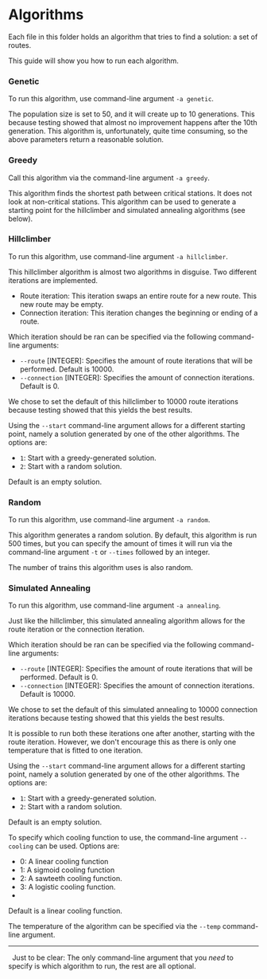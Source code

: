 # Algorithms

Each file in this folder holds an algorithm that tries to find a solution: a set of routes. 

This guide will show you how to run each algorithm. 


### Genetic

To run this algorithm, use command-line argument `-a genetic`. 

The population size is set to 50, and it will create up to 10 generations. This because testing showed that almost no improvement happens after the 10th generation. This algorithm is, unfortunately, quite time consuming, so the above parameters return a reasonable solution. 

### Greedy

Call this algorithm via the command-line argument `-a greedy`. 

This algorithm finds the shortest path between critical stations. It does not look at non-critical stations. This algorithm can be used to generate a starting point for the hillclimber and simulated annealing algorithms (see below). 

### Hillclimber

To run this algorithm, use command-line argument `-a hillclimber`. 

This hillclimber algorithm is almost two algorithms in disguise. Two different iterations are implemented. 

- Route iteration: This iteration swaps an entire route for a new route. This new route may be empty. 
- Connection iteration: This iteration changes the beginning or ending of a route. 

Which iteration should be ran can be specified via the following command-line arguments:

- `--route` [INTEGER]: Specifies the amount of route iterations that will be performed. Default is 10000. 
- `--connection` [INTEGER]: Specifies the amount of connection iterations. Default is 0. 

We chose to set the default of this hillclimber to 10000 route iterations because testing showed that this yields the best results. 

Using the `--start` command-line argument allows for a different starting point, namely a solution generated by one of the other algorithms. The options are:

- `1`: Start with a greedy-generated solution. 
- `2`: Start with a random solution. 

Default is an empty solution. 

### Random

To run this algorithm, use command-line argument `-a random`. 

This algorithm generates a random solution. By default, this algorithm is run 500 times, but you can specify the amount of times it will run via the command-line argument `-t` or `--times` followed by an integer. 

The number of trains this algorithm uses is also random. 

### Simulated Annealing

To run this algorithm, use command-line argument `-a annealing`. 

Just like the hillclimber, this simulated annealing algorithm allows for the route iteration or the connection iteration. 

Which iteration should be ran can be specified via the following command-line arguments:

- `--route` [INTEGER]: Specifies the amount of route iterations that will be performed. Default is 0. 
- `--connection` [INTEGER]: Specifies the amount of connection iterations. Default is 10000. 

We chose to set the default of this simulated annealing to 10000 connection iterations because testing showed that this yields the best results. 

It is possible to run both these iterations one after another, starting with the route iteration. However, we don't encourage this as there is only one temperature that is fitted to one iteration. 

Using the `--start` command-line argument allows for a different starting point, namely a solution generated by one of the other algorithms. The options are:

- `1`: Start with a greedy-generated solution. 
- `2`: Start with a random solution. 

Default is an empty solution. 

To specify which cooling function to use, the command-line argument `--cooling` can be used. Options are: 

- 0: A linear cooling function 
- 1: A sigmoid cooling function
- 2: A sawteeth cooling function. 
- 3: A logistic cooling function. 
- 
Default is a linear cooling function.

The temperature of the algorithm can be specified via the `--temp` command-line argument.

________________
 
Just to be clear: The only command-line argument that you *need* to specify is which algorithm to run, the rest are all optional. 